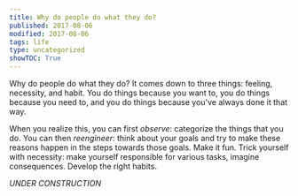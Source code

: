 ```yaml
---
title: Why do people do what they do?
published: 2017-08-06
modified: 2017-08-06
tags: life
type: uncategorized
showTOC: True
---
```




Why do people do what they do? It comes down to three things: feeling, necessity, and habit. You do things because you want to, you do things because you need to, and you do things because you've always done it that way.

When you realize this, you can first *observe*: categorize the things that you do. You can then *reengineer*: think about your goals and try to make these reasons happen in the steps towards those goals. Make it fun. Trick yourself with necessity: make yourself responsible for various tasks, imagine consequences. Develop the right habits.

*UNDER CONSTRUCTION*


